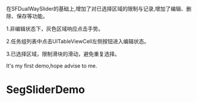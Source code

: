 在SFDualWaySlider的基础上,增加了对已选择区域的限制与记录,增加了编辑、删除、保存等功能。

1.非编辑状态下，灰色区域响应点击手势。

2.任务组列表中点击UITableViewCell左侧按钮进入编辑状态。

3.已选择区域，限制滑块的滑动，避免重复选择。


It's my first demo,hope advise to me.
# SegSliderDemo
